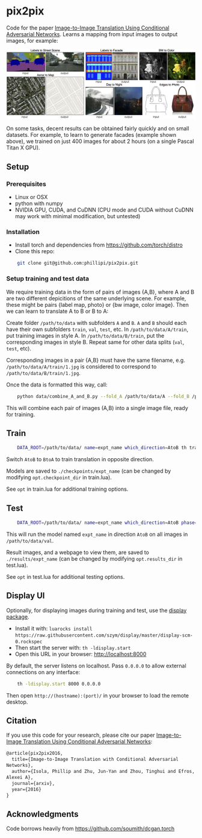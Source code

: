 # pix2pix
Code for the paper <a href="">Image-to-Image Translation Using Conditional Adversarial Networks</a>. Learns a mapping from input images to output images, for example:

<img src="imgs/examples.png" width="900px"/>

On some tasks, decent results can be obtained fairly quickly and on small datasets. For example, to learn to generate facades (example shown above), we trained on just 400 images for about 2 hours (on a single Pascal Titan X GPU).

## Setup

### Prerequisites
- Linux or OSX
- python with numpy
- NVIDIA GPU, CUDA, and CuDNN (CPU mode and CUDA without CuDNN may work with minimal modification, but untested)

### Installation
- Install torch and dependencies from https://github.com/torch/distro 
- Clone this repo:
```bash
	git clone git@github.com:phillipi/pix2pix.git
```

### Setup training and test data
We require training data in the form of pairs of images {A,B}, where A and B are two different depicitions of the same underlying scene. For example, these might be pairs {label map, photo} or {bw image, color image}. Then we can learn to translate A to B or B to A:

Create folder `/path/to/data` with subfolders `A` and `B`. `A` and `B` should each have their own subfolders `train`, `val`, `test`, etc. In `/path/to/data/A/train`, put training images in style A. In `/path/to/data/B/train`, put the corresponding images in style B. Repeat same for other data splits (`val`, `test`, etc).

Corresponding images in a pair {A,B} must have the same filename, e.g. `/path/to/data/A/train/1.jpg` is considered to correspond to `/path/to/data/B/train/1.jpg`.

Once the data is formatted this way, call:
```bash
    python data/combine_A_and_B.py --fold_A /path/to/data/A --fold_B /path/to/data/B --fold_AB /path/to/data
```

This will combine each pair of images (A,B) into a single image file, ready for training.

## Train
```bash
	DATA_ROOT=/path/to/data/ name=expt_name which_direction=AtoB th train.lua
```

Switch `AtoB` to `BtoA` to train translation in opposite direction.

Models are saved to `./checkpoints/expt_name` (can be changed by modifying `opt.checkpoint_dir` in train.lua).

See `opt` in train.lua for additional training options.

## Test
```bash
	DATA_ROOT=/path/to/data/ name=expt_name which_direction=AtoB phase=val th test.lua
```

This will run the model named `expt_name` in direction `AtoB` on all images in `/path/to/data/val`.

Result images, and a webpage to view them, are saved to `./results/expt_name` (can be changed by modifying `opt.results_dir` in test.lua).

See `opt` in test.lua for additional testing options.

## Display UI
Optionally, for displaying images during training and test, use the [display package](https://github.com/szym/display).

- Install it with: `luarocks install https://raw.githubusercontent.com/szym/display/master/display-scm-0.rockspec`
- Then start the server with: `th -ldisplay.start`
- Open this URL in your browser: [http://localhost:8000](http://localhost:8000)

By default, the server listens on localhost. Pass `0.0.0.0` to allow external connections on any interface:
```bash
    th -ldisplay.start 8000 0.0.0.0
```
Then open `http://(hostname):(port)/` in your browser to load the remote desktop.

## Citation
If you use this code for your research, please cite our paper <a href="">Image-to-Image Translation Using Conditional Adversarial Networks</a>:

```
@article{pix2pix2016,
  title={Image-to-Image Translation with Conditional Adversarial Networks},
  author={Isola, Phillip and Zhu, Jun-Yan and Zhou, Tinghui and Efros, Alexei A},
  journal={arxiv},
  year={2016}
}
```

## Acknowledgments
Code borrows heavily from https://github.com/soumith/dcgan.torch

